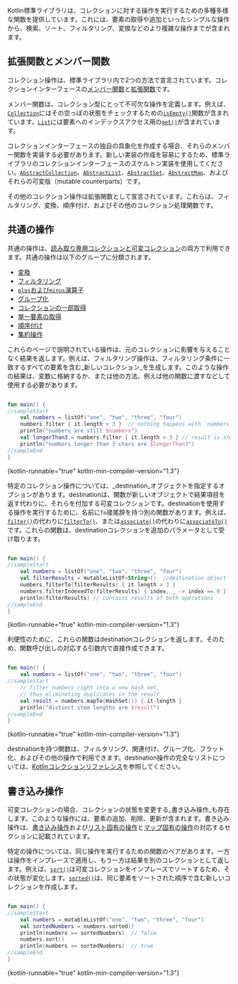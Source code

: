 [//]: # (title: コレクション操作の概要)

Kotlin標準ライブラリは、コレクションに対する操作を実行するための多種多様な関数を提供しています。これには、要素の取得や追加といったシンプルな操作から、検索、ソート、フィルタリング、変換などのより複雑な操作までが含まれます。

## 拡張関数とメンバー関数

コレクション操作は、標準ライブラリ内で2つの方法で宣言されています。コレクションインターフェースの[メンバー関数](classes.md#class-members)と[拡張関数](extensions.md#extension-functions)です。

メンバー関数は、コレクション型にとって不可欠な操作を定義します。例えば、[`Collection`](https://kotlinlang.org/api/latest/jvm/stdlib/kotlin.collections/-collection/index.html)にはその空っぽの状態をチェックするための[`isEmpty()`](https://kotlinlang.org/api/latest/jvm/stdlib/kotlin.collections/-collection/is-empty.html)関数が含まれています。[`List`](https://kotlinlang.org/api/latest/jvm/stdlib/kotlin.collections/-list/index.html)には要素へのインデックスアクセス用の[`get()`](https://kotlinlang.org/api/latest/jvm/stdlib/kotlin.collections/-list/get.html)が含まれています。

コレクションインターフェースの独自の具象化を作成する場合、それらのメンバー関数を実装する必要があります。新しい実装の作成を容易にするため、標準ライブラリのコレクションインターフェースのスケルトン実装を使用してください。[`AbstractCollection`](https://kotlinlang.org/api/latest/jvm/stdlib/kotlin.collections/-abstract-collection/index.html)、[`AbstractList`](https://kotlinlang.org/api/latest/jvm/stdlib/kotlin.collections/-abstract-list/index.html)、[`AbstractSet`](https://kotlinlang.org/api/latest/jvm/stdlib/kotlin.collections/-abstract-set/index.html)、[`AbstractMap`](https://kotlinlang.org/api/latest/jvm/stdlib/kotlin.collections/-abstract-map/index.html)、およびそれらの可変版（mutable counterparts）です。

その他のコレクション操作は拡張関数として宣言されています。これらは、フィルタリング、変換、順序付け、およびその他のコレクション処理関数です。

## 共通の操作

共通の操作は、[読み取り専用コレクションと可変コレクション](collections-overview.md#collection-types)の両方で利用できます。共通の操作は以下のグループに分類されます。

*   [変換](collection-transformations.md)
*   [フィルタリング](collection-filtering.md)
*   [`plus`および`minus`演算子](collection-plus-minus.md)
*   [グループ化](collection-grouping.md)
*   [コレクションの一部取得](collection-parts.md)
*   [単一要素の取得](collection-elements.md)
*   [順序付け](collection-ordering.md)
*   [集約操作](collection-aggregate.md)

これらのページで説明されている操作は、元のコレクションに影響を与えることなく結果を返します。例えば、フィルタリング操作は、フィルタリング条件に一致するすべての要素を含む_新しいコレクション_を生成します。このような操作の結果は、変数に格納するか、または他の方法、例えば他の関数に渡すなどして使用する必要があります。

```kotlin

fun main() {
//sampleStart
    val numbers = listOf("one", "two", "three", "four")  
    numbers.filter { it.length > 3 }  // nothing happens with `numbers`, result is lost
    println("numbers are still $numbers")
    val longerThan3 = numbers.filter { it.length > 3 } // result is stored in `longerThan3`
    println("numbers longer than 3 chars are $longerThan3")
//sampleEnd
}
```
{kotlin-runnable="true" kotlin-min-compiler-version="1.3"}

特定のコレクション操作については、_destination_オブジェクトを指定するオプションがあります。destinationは、関数が新しいオブジェクトで結果項目を返す代わりに、それらを付加する可変コレクションです。destinationを使用する操作を実行するために、名前に`To`接尾辞を持つ別の関数があります。例えば、[`filter()`](https://kotlinlang.org/api/latest/jvm/stdlib/kotlin.collections/filter.html)の代わりに[`filterTo()`](https://kotlinlang.org/api/latest/jvm/stdlib/kotlin.collections/filter-to.html)、または[`associate()`](https://kotlinlang.org/api/latest/jvm/stdlib/kotlin.collections/associate.html)の代わりに[`associateTo()`](https://kotlinlang.org/api/latest/jvm/stdlib/kotlin.collections/associate-to.html)です。これらの関数は、destinationコレクションを追加のパラメータとして受け取ります。

```kotlin

fun main() {
//sampleStart
    val numbers = listOf("one", "two", "three", "four")
    val filterResults = mutableListOf<String>()  //destination object
    numbers.filterTo(filterResults) { it.length > 3 }
    numbers.filterIndexedTo(filterResults) { index, _ -> index == 0 }
    println(filterResults) // contains results of both operations
//sampleEnd
}

```
{kotlin-runnable="true" kotlin-min-compiler-version="1.3"}

利便性のために、これらの関数はdestinationコレクションを返します。そのため、関数呼び出しの対応する引数内で直接作成できます。

```kotlin

fun main() {
    val numbers = listOf("one", "two", "three", "four")
//sampleStart
    // filter numbers right into a new hash set, 
    // thus eliminating duplicates in the result
    val result = numbers.mapTo(HashSet()) { it.length }
    println("distinct item lengths are $result")
//sampleEnd
}
```
{kotlin-runnable="true" kotlin-min-compiler-version="1.3"}

destinationを持つ関数は、フィルタリング、関連付け、グループ化、フラット化、およびその他の操作で利用できます。destination操作の完全なリストについては、[Kotlinコレクションリファレンス](https://kotlinlang.org/api/latest/jvm/stdlib/kotlin.collections/index.html)を参照してください。

## 書き込み操作

可変コレクションの場合、コレクションの状態を変更する_書き込み操作_も存在します。このような操作には、要素の追加、削除、更新が含まれます。書き込み操作は、[書き込み操作](collection-write.md)および[リスト固有の操作](list-operations.md#list-write-operations)と[マップ固有の操作](map-operations.md#map-write-operations)の対応するセクションに記載されています。

特定の操作については、同じ操作を実行するための関数のペアがあります。一方は操作をインプレースで適用し、もう一方は結果を別のコレクションとして返します。例えば、[`sort()`](https://kotlinlang.org/api/latest/jvm/stdlib/kotlin.collections/sort.html)は可変コレクションをインプレースでソートするため、その状態が変化します。[`sorted()`](https://kotlinlang.org/api/latest/jvm/stdlib/kotlin.collections/sorted.html)は、同じ要素をソートされた順序で含む新しいコレクションを作成します。

```kotlin

fun main() {
//sampleStart
    val numbers = mutableListOf("one", "two", "three", "four")
    val sortedNumbers = numbers.sorted()
    println(numbers == sortedNumbers)  // false
    numbers.sort()
    println(numbers == sortedNumbers)  // true
//sampleEnd
}
```
{kotlin-runnable="true" kotlin-min-compiler-version="1.3"}